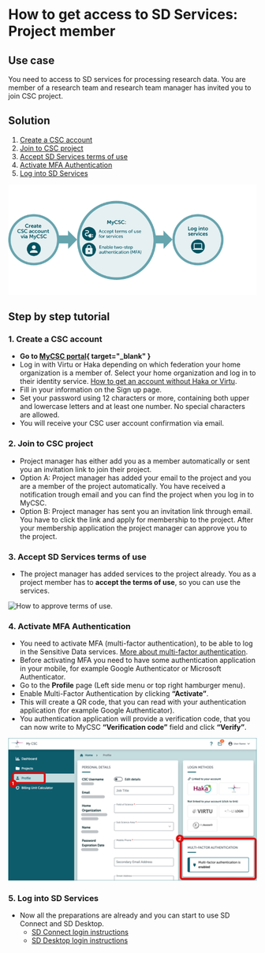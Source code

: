 # How to get access to SD Services: Project member

## Use case

You need to access to SD services for processing research data. You are member of a research team and research team manager has invited you to join CSC project.


## Solution

1. [Create a CSC account](#1-create-a-csc-account)
2. [Join to CSC project](#2-join-to-csc-project)
3. [Accept SD Services terms of use](#3-accept-sd-services-terms-of-use)
4. [Activate MFA Authentication](#4-activate-mfa-authentication)
5. [Log into SD Services](#5-log-into-sd-services)

![How to get started as project member.](images/MyCSC/HowToGetStarted_SD_Project_Member.png)

## Step by step tutorial
    
### 1. Create a CSC account
- **Go to [MyCSC portal](https://my.csc.fi){ target="_blank" }**
- Log in with Virtu or Haka depending on which federation your home organization is a member of. Select your home organization and log in to their identity service. [How to get an account without Haka or Virtu](../../accounts/how-to-create-new-user-account.md#getting-an-account-without-haka-or-virtu). 
- Fill in your information on the Sign up page.
- Set your password using 12 characters or more, containing both upper and lowercase letters and at least one number. No special characters are allowed.
- You will receive your CSC user account confirmation via email.


### 2. Join to CSC project

- Project manager has either add you as a member automatically or sent you an invitation link to join their project.
- Option A: Project manager has added your email to the project and you are a member of the project automatically. You have received a notification trough email and you can find the project when you log in to MyCSC.
- Option B: Project manager has sent you an invitation link through email. You have to click the link and apply for membership to the project. After your membership application the project manager can approve you to the project.


### 3. Accept SD Services terms of use

- The project manager has added services to the project already. You as a project member has to **accept the terms of use**, so you can use the services.

![How to approve terms of use.](https://a3s.fi/docs-files/sensitive-data/MyCSC/MyCSC_TermsOfUse.png)


### 4. Activate MFA Authentication

- You need to activate MFA (multi-factor authentication), to be able to log in the Sensitive Data services. [More about multi-factor authentication](../../accounts/mfa.md).
- Before activating MFA you need to have some authentication application in your mobile, for example Google Authenticator or Microsoft Authenticator.
- Go to the **Profile** page (Left side menu or top right hamburger menu).
- Enable Multi-Factor Authentication by clicking **“Activate”**.
- This will create a QR code, that you can read with your authentication application (for example Google Authenticator).
- You authentication application will provide a verification code, that you can now write to MyCSC **“Verification code”** field and click **“Verify”**.
 
 ![Multi-Factor Authentication.](./images/MyCSC/MyCSC_MFA.png)


### 5. Log into SD Services

- Now all the preparations are already and you can start to use SD Connect and SD Desktop.
    - [SD Connect login instructions](sd-connect-login.md)
    - [SD Desktop login instructions](sd-desktop-login.md)

